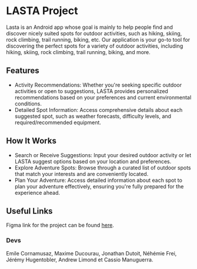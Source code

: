 # LASTA Project

Lasta is an Android app whose goal is mainly to help people find and discover nicely suited spots for outdoor activities, such as hiking, skiing, rock climbing, trail running, biking, etc.
Our application is your go-to tool for discovering the perfect spots for a variety of outdoor activities, including hiking, skiing, rock climbing, trail running, biking, and more.

## Features

-   Activity Recommendations: Whether you're seeking specific outdoor activities or open to suggestions, LASTA provides personalized recommendations based on your preferences and current environmental conditions.
-   Detailed Spot Information: Access comprehensive details about each suggested spot, such as weather forecasts, difficulty levels, and required/recommended equipment.

## How It Works

-   Search or Receive Suggestions: Input your desired outdoor activity or let LASTA suggest options based on your location and preferences.
-   Explore Adventure Spots: Browse through a curated list of outdoor spots that match your interests and are conveniently located.
-   Plan Your Adventure: Access detailed information about each spot to plan your adventure effectively, ensuring you're fully prepared for the experience ahead.

## Useful Links

Figma link for the project can be found [here](https://www.figma.com/files/project/216392243).

### Devs

Emile Cornamusaz, Maxime Ducourau, Jonathan Dutoit, Néhémie Frei, Jérémy Hugentobler, Andrew Limond et Cassio Manuguerra.
